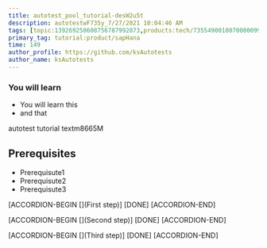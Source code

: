 ```yaml
---
title: autotest_pool_tutorial-desW2u5t
description: autotestwF735y_7/27/2021 10:04:46 AM
tags: [topic:139269250608756787992873,products:tech/73554900100700000996,tutorial:experience/advanced]
primary_tag: tutorial:product/sapHana
time: 149
author_profile: https://github.com/ksAutotests
author_name: ksAutotests
---
```

### You will learn
- You will learn this
- and that

autotest tutorial textm8665M

## Prerequisites
- Prerequisute1
- Prerequisute2
- Prerequisute3

[ACCORDION-BEGIN [](First step)]
[DONE]
[ACCORDION-END]

[ACCORDION-BEGIN [](Second step)]
[DONE]
[ACCORDION-END]

[ACCORDION-BEGIN [](Third step)]
[DONE]
[ACCORDION-END]


